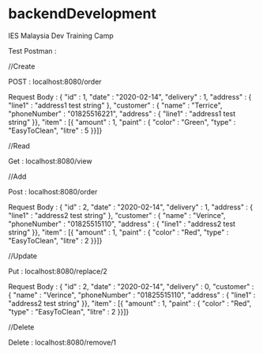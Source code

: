 # backendDevelopment
IES Malaysia Dev Training Camp

Test Postman : 



//Create

POST : localhost:8080/order

Request Body :
{ "id" : 1, "date" : "2020-02-14", "delivery" : 1, "address" : { "line1" : "address1 test string" }, "customer" : { "name" : "Terrice", "phoneNumber" : "01825516221", "address" : { "line1" : "address1 test string" }}, "item" : [{ "amount" : 1, "paint" : { "color" : "Green", "type" : "EasyToClean", "litre" : 5 }}]}



//Read

Get : localhost:8080/view



//Add

Post : localhost:8080/order

Request Body :
{ "id" : 2, "date" : "2020-02-14", "delivery" : 1, "address" : { "line1" : "address2 test string" }, "customer" : { "name" : "Verince", "phoneNumber" : "01825515110", "address" : { "line1" : "address2 test string" }}, "item" : [{ "amount" : 1, "paint" : { "color" : "Red", "type" : "EasyToClean", "litre" : 2 }}]}




//Update

Put : localhost:8080/replace/2

Request Body :
{ "id" : 2, "date" : "2020-02-14", "delivery" : 0, "customer" : { "name" : "Verince", "phoneNumber" : "01825515110", "address" : { "line1" : "address2 test string" }}, "item" : [{ "amount" : 1, "paint" : { "color" : "Red", "type" : "EasyToClean", "litre" : 2 }}]}



//Delete

Delete : localhost:8080/remove/1
